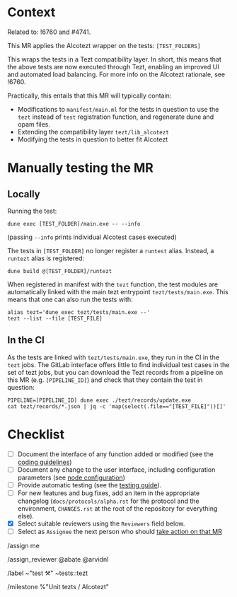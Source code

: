 <!--
Template for the Alcotezt porting MRs (https://gitlab.com/tezos/tezos/-/milestones/65) -->

<!--
Thanks you for taking the time to contributing to the Tezos project!

Make sure to read our Contributing guide (https://tezos.gitlab.io/developer/contributing.html) and the Merge process description (https://tezos.gitlab.io/developer/merge_team.html). -->

# Context

Related to: !6760 and #4741.

This MR applies the Alcotezt wrapper on the tests: `[TEST_FOLDERS]`

This wraps the tests in a Tezt compatibility layer. In short, this
means that the above tests are now executed through Tezt, enabling an
improved UI and automated load balancing. For more info on the
Alcotezt rationale, see !6760.

Practically, this entails that this MR will typically contain:
 - Modifications to `manifest/main.ml` for the tests in question to use
   the `tezt` instead of `test` registration function, and regenerate
   dune and opam files.
 - Extending the compatibility layer `tezt/lib_alcotezt`
 - Modifying the tests in question to better fit Alcotezt


<!--
Describe the feature this MR introduces or the bug that it fixes.

Refer to corresponding issues if applicable (writing "Related: `<issue number>` or "Fixes: `<issue number>`" accordingly).

Specify related merge requests, specifically dependencies. -->

# Manually testing the MR

<!--
Describe how reviewers and approvers can test this MR. -->

## Locally

Running the test:

```
dune exec [TEST_FOLDER]/main.exe -- --info
```

(passing `--info` prints individual Alcotest cases executed)

The tests in `[TEST_FOLDER]` no longer register a `runtest`
alias. Instead, a `runtezt` alias is registered:

```
dune build @[TEST_FOLDER]/runtezt
```

When registered in manifest with the `tezt` function, the test modules
are automatically linked with the main tezt entrypoint
`tezt/tests/main.exe`. This means that one can also run the tests with:

```
alias tezt='dune exec tezt/tests/main.exe --'
tezt --list --file [TEST_FILE]
```

## In the CI

As the tests are linked with `tezt/tests/main.exe`, they run in the CI
in the `tezt` jobs. The GitLab interface offers little 
to find individual test cases in the set of tezt jobs, but you can
download the Tezt records from a pipeline on this MR
(e.g. `[PIPELINE_ID]`) and check that they contain the test in
question:

```
PIPELINE=[PIPELINE_ID] dune exec ./tezt/records/update.exe
cat tezt/records/*.json | jq -c 'map(select(.file=="[TEST_FILE]"))[]'
```

# Checklist

- [ ] Document the interface of any function added or modified (see the [coding guidelines](https://tezos.gitlab.io/developer/guidelines.html))
- [ ] Document any change to the user interface, including configuration parameters (see [node configuration](https://tezos.gitlab.io/user/node-configuration.html))
- [ ] Provide automatic testing (see the [testing guide](https://tezos.gitlab.io/developer/testing.html)).
- [ ] For new features and bug fixes, add an item in the appropriate changelog (`docs/protocols/alpha.rst` for the protocol and the environment, `CHANGES.rst` at the root of the repository for everything else).
- [x] Select suitable reviewers using the `Reviewers` field below.
- [ ] Select as `Assignee` the next person who should [take action on that MR](https://tezos.gitlab.io/developer/contributing.html#merge-request-assignees-field)

/assign me

/assign_reviewer @abate @arvidnl

/label ~"test ⚒" ~tests::tezt

/milestone %"Unit tezts / Alcotezt"
